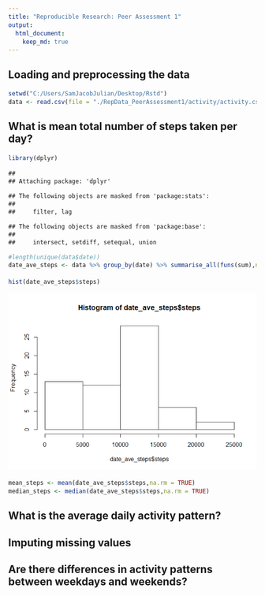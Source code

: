 ```yaml
---
title: "Reproducible Research: Peer Assessment 1"
output: 
  html_document:
    keep_md: true
---
```



## Loading and preprocessing the data

```r
setwd("C:/Users/SamJacobJulian/Desktop/Rstd")
data <- read.csv(file = "./RepData_PeerAssessment1/activity/activity.csv", header = TRUE, comment.char = "")
```


## What is mean total number of steps taken per day?

```r
library(dplyr)
```

```
## 
## Attaching package: 'dplyr'
```

```
## The following objects are masked from 'package:stats':
## 
##     filter, lag
```

```
## The following objects are masked from 'package:base':
## 
##     intersect, setdiff, setequal, union
```

```r
#length(unique(data$date))
date_ave_steps <- data %>% group_by(date) %>% summarise_all(funs(sum),na.rm = TRUE)

hist(date_ave_steps$steps)
```

![](PA1_template_files/figure-html/mean_steps-1.png)<!-- -->

```r
mean_steps <- mean(date_ave_steps$steps,na.rm = TRUE)
median_steps <- median(date_ave_steps$steps,na.rm = TRUE)
```


## What is the average daily activity pattern?



## Imputing missing values



## Are there differences in activity patterns between weekdays and weekends?
